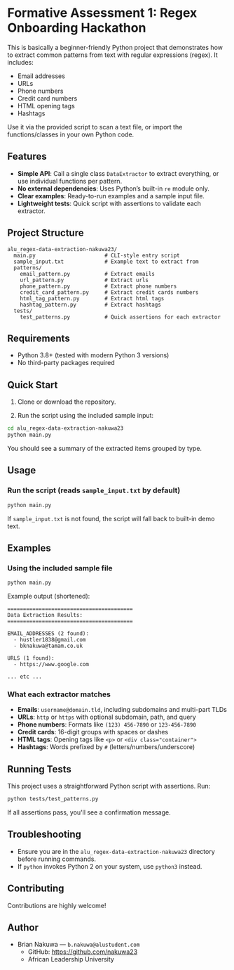 # Formative Assessment 1: Regex Onboarding Hackathon

This is basically a beginner-friendly Python project that demonstrates how to extract common patterns from text with regular expressions (regex). It includes:

- Email addresses
- URLs
- Phone numbers
- Credit card numbers
- HTML opening tags
- Hashtags

Use it via the provided script to scan a text file, or import the functions/classes in your own Python code.

## Features

- **Simple API**: Call a single class `DataExtractor` to extract everything, or use individual functions per pattern.
- **No external dependencies**: Uses Python’s built-in `re` module only.
- **Clear examples**: Ready-to-run examples and a sample input file.
- **Lightweight tests**: Quick script with assertions to validate each extractor.

## Project Structure

```
alu_regex-data-extraction-nakuwa23/
  main.py                      # CLI-style entry script
  sample_input.txt             # Example text to extract from
  patterns/
    email_pattern.py           # Extract emails
    url_pattern.py             # Extract urls
    phone_pattern.py           # Extract phone numbers
    credit_card_pattern.py     # Extract credit cards numbers
    html_tag_pattern.py        # Extract html tags
    hashtag_pattern.py         # Extract hashtags
  tests/
    test_patterns.py           # Quick assertions for each extractor
```

## Requirements

- Python 3.8+ (tested with modern Python 3 versions)
- No third-party packages required

## Quick Start

1) Clone or download the repository.

2) Run the script using the included sample input:
```bash
cd alu_regex-data-extraction-nakuwa23
python main.py
```

You should see a summary of the extracted items grouped by type.

## Usage

### Run the script (reads `sample_input.txt` by default)

```bash
python main.py
```

If `sample_input.txt` is not found, the script will fall back to built-in demo text.

## Examples

### Using the included sample file

```bash
python main.py
```

Example output (shortened):

```text
========================================
Data Extraction Results:
========================================

EMAIL_ADDRESSES (2 found):
  - hustler1838@gmail.com
  - bknakuwa@tamam.co.uk

URLS (1 found):
  - https://www.google.com

... etc ...
```

### What each extractor matches

- **Emails**: `username@domain.tld`, including subdomains and multi-part TLDs
- **URLs**: `http` or `https` with optional subdomain, path, and query
- **Phone numbers**: Formats like `(123) 456-7890` or `123-456-7890`
- **Credit cards**: 16-digit groups with spaces or dashes
- **HTML tags**: Opening tags like `<p>` or `<div class="container">`
- **Hashtags**: Words prefixed by `#` (letters/numbers/underscore)

## Running Tests

This project uses a straightforward Python script with assertions. Run:

```bash
python tests/test_patterns.py
```

If all assertions pass, you'll see a confirmation message.

## Troubleshooting

- Ensure you are in the `alu_regex-data-extraction-nakuwa23` directory before running commands.
- If `python` invokes Python 2 on your system, use `python3` instead.

## Contributing

Contributions are highly welcome!

## Author

- Brian Nakuwa — `b.nakuwa@alustudent.com`
  - GitHub: https://github.com/nakuwa23
  - African Leadership University
